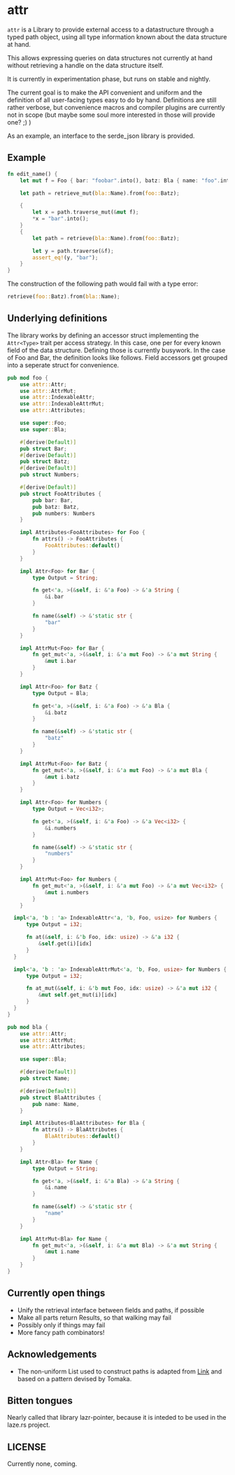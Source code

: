 # attr

`attr` is a Library to provide external access to a datastructure through a
typed path object, using all type information known about the data
structure at hand.

This allows expressing queries on data structures not currently at hand without
retrieving a handle on the data structure itself.

It is currently in experimentation phase, but runs on stable and nightly.

The current goal is to make the API convenient and uniform and the definition
of all user-facing types easy to do by hand. Definitions are still rather
verbose, but convenience macros and compiler plugins are currently not in scope
(but maybe some soul more interested in those will provide one? ;) )

As an example, an interface to the serde_json library is provided.

## Example

```rust
fn edit_name() {
    let mut f = Foo { bar: "foobar".into(), batz: Bla { name: "foo".into() }, numbers: vec![] };

    let path = retrieve_mut(bla::Name).from(foo::Batz);

    {
        let x = path.traverse_mut(&mut f);
        *x = "bar".into();
    }
    {
        let path = retrieve(bla::Name).from(foo::Batz);

        let y = path.traverse(&f);
        assert_eq!(y, "bar");
    }
}
```

The construction of the following path would fail with a type error:

```rust
retrieve(foo::Batz).from(bla::Name);
```

## Underlying definitions

The library works by defining an accessor struct implementing the `Attr<Type>`
trait per access strategy. In this case, one per for every known field of the
data structure. Defining those is currently busywork. In the case of Foo and Bar,
the definition looks like follows. Field accessors get grouped into a seperate struct for convenience.

```rust
pub mod foo {
    use attr::Attr;
    use attr::AttrMut;
    use attr::IndexableAttr;
    use attr::IndexableAttrMut;
    use attr::Attributes;

    use super::Foo;
    use super::Bla;

    #[derive(Default)]
    pub struct Bar;
    #[derive(Default)]
    pub struct Batz;
    #[derive(Default)]
    pub struct Numbers;

    #[derive(Default)]
    pub struct FooAttributes {
        pub bar: Bar,
        pub batz: Batz,
        pub numbers: Numbers
    }

    impl Attributes<FooAttributes> for Foo {
        fn attrs() -> FooAttributes {
            FooAttributes::default()
        }
    }

    impl Attr<Foo> for Bar {
        type Output = String;

        fn get<'a, >(&self, i: &'a Foo) -> &'a String {
            &i.bar
        }

        fn name(&self) -> &'static str {
            "bar"
        }
    }

    impl AttrMut<Foo> for Bar {
        fn get_mut<'a, >(&self, i: &'a mut Foo) -> &'a mut String {
            &mut i.bar
        }
    }

    impl Attr<Foo> for Batz {
        type Output = Bla;

        fn get<'a, >(&self, i: &'a Foo) -> &'a Bla {
            &i.batz
        }

        fn name(&self) -> &'static str {
            "batz"
        }
    }

    impl AttrMut<Foo> for Batz {
        fn get_mut<'a, >(&self, i: &'a mut Foo) -> &'a mut Bla {
            &mut i.batz
        }
    }

    impl Attr<Foo> for Numbers {
        type Output = Vec<i32>;

        fn get<'a, >(&self, i: &'a Foo) -> &'a Vec<i32> {
            &i.numbers
        }

        fn name(&self) -> &'static str {
            "numbers"
        }
    }

    impl AttrMut<Foo> for Numbers {
        fn get_mut<'a, >(&self, i: &'a mut Foo) -> &'a mut Vec<i32> {
            &mut i.numbers
        }
    }

  impl<'a, 'b : 'a> IndexableAttr<'a, 'b, Foo, usize> for Numbers {
      type Output = i32;

      fn at(&self, i: &'b Foo, idx: usize) -> &'a i32 {
          &self.get(i)[idx]
      }
  }

  impl<'a, 'b : 'a> IndexableAttrMut<'a, 'b, Foo, usize> for Numbers {
      type Output = i32;

      fn at_mut(&self, i: &'b mut Foo, idx: usize) -> &'a mut i32 {
          &mut self.get_mut(i)[idx]
      }
  }
}

pub mod bla {
    use attr::Attr;
    use attr::AttrMut;
    use attr::Attributes;

    use super::Bla;

    #[derive(Default)]
    pub struct Name;

    #[derive(Default)]
    pub struct BlaAttributes {
        pub name: Name,
    }

    impl Attributes<BlaAttributes> for Bla {
        fn attrs() -> BlaAttributes {
            BlaAttributes::default()
        }
    }

    impl Attr<Bla> for Name {
        type Output = String;

        fn get<'a, >(&self, i: &'a Bla) -> &'a String {
            &i.name
        }

        fn name(&self) -> &'static str {
            "name"
        }
    }

    impl AttrMut<Bla> for Name {
        fn get_mut<'a, >(&self, i: &'a mut Bla) -> &'a mut String {
            &mut i.name
        }
    }
}
```

## Currently open things

* Unify the retrieval interface between fields and paths, if possible
* Make all parts return Results, so that walking may fail
* Possibly only if things may fail
* More fancy path combinators!

## Acknowledgements

* The non-uniform List used to construct paths is adapted from [Link](src.codes) and based on a pattern devised by Tomaka.

## Bitten tongues

Nearly called that library lazr-pointer, because it is inteded to be used in the
laze.rs project.

## LICENSE

Currently none, coming.
